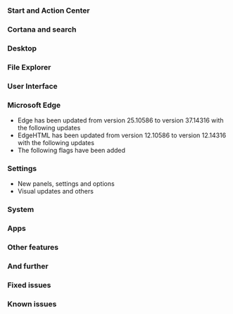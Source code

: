 ### Start and Action Center

### Cortana and search

### Desktop

### File Explorer

### User Interface

### Microsoft Edge
- Edge has been updated from version 25.10586 to version 37.14316 with the following updates
- EdgeHTML has been updated from version 12.10586 to version 12.14316 with the following updates
- The following flags have been added

### Settings
- New panels, settings and options
- Visual updates and others

### System

### Apps

### Other features

### And further

### Fixed issues

### Known issues